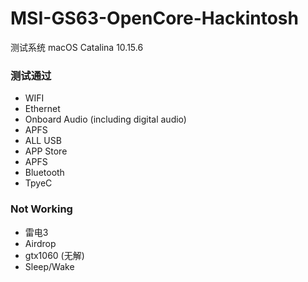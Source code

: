# MSI-GS63-OpenCore-Hackintosh

测试系统 macOS Catalina 10.15.6

### 测试通过

- WIFI
- Ethernet
- Onboard Audio (including digital audio)
- APFS
- ALL USB
- APP Store
- APFS
- Bluetooth
- TpyeC

### Not Working

- 雷电3
- Airdrop
- gtx1060 (无解)
- Sleep/Wake 
